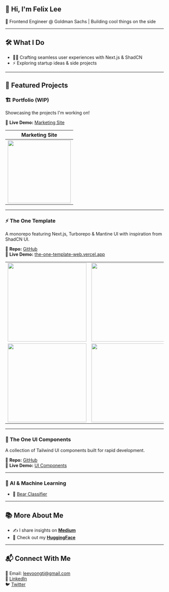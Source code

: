 ## 👋 Hi, I'm Felix Lee
🚀 Frontend Engineer @ Goldman Sachs | Building cool things on the side

---

## 🛠️ What I Do
- 👨‍💻 Crafting seamless user experiences with Next.js & ShadCN
- ⚡ Exploring startup ideas & side projects

---

## 🌟 Featured Projects

### 🏗️ Portfolio (WIP)
Showcasing the projects I'm working on!

🔗 **Live Demo:** [Marketing Site](https://felixfirefighter-gfe-marketing.vercel.app/)

| Marketing Site |
|---------|
| <img src="https://github.com/user-attachments/assets/1d31f019-43b1-4bb8-b144-1e3bac1b2992" width="200"> |

---

### ⚡ The One Template
A monorepo featuring Next.js, Turborepo & Mantine UI with inspiration from ShadCN UI.

🔗 **Repo:** [GitHub](https://github.com/felixfirefighter/the-one-template)  
🔗 **Live Demo:** [the-one-template-web.vercel.app](https://the-one-template-web.vercel.app/)

| | | | |
|---------|---------|---------|---------|
| <img src="https://github.com/user-attachments/assets/41a662a0-1516-4fa7-8459-7a63142e4891" width="250"> | <img src="https://github.com/user-attachments/assets/e3bbd0d1-0f6a-4f58-bed4-ddeda326e06d" width="250"> | <img src="https://github.com/user-attachments/assets/ad6c99ac-3dca-4db0-9cdc-aca75a71ef94" width="250"> | <img src="https://github.com/user-attachments/assets/e3bbd0d1-0f6a-4f58-bed4-ddeda326e06d" width="250"> |
| <img src="https://github.com/user-attachments/assets/504a7c3c-d2fe-4822-b22b-3a846bd798c6" width="250"> | <img src="https://github.com/user-attachments/assets/a42561de-f5a3-4a7b-b893-8846a3347e8a" width="250"> | <img src="https://github.com/user-attachments/assets/539dd9d4-755e-4da1-89be-cdb41e378d1b" width="250"> | <img src="https://github.com/user-attachments/assets/b58bda55-013d-4d1d-a5ec-7a1c11add7fe" width="250"> |

---

### 🎨 The One UI Components
A collection of Tailwind UI components built for rapid development.

🔗 **Repo:** [GitHub](https://github.com/felixfirefighter/the-one-template/tree/main/packages/tailwind-ui)  
🔗 **Live Demo:** [UI Components](https://the-one-template-tailwind-ui.vercel.app/)

---

### 🤖 AI & Machine Learning
- 🐻 [Bear Classifier](https://huggingface.co/spaces/felixleeyt/bear-classifier)

---

## 📚 More About Me
- ✍️ I share insights on **[Medium](https://leeyoongti.medium.com/)**
- 🤗 Check out my **[HuggingFace](https://huggingface.co/felixleeyt)**

---

## 📬 Connect With Me
📧 Email: leeyoongti@gmail.com  
💼 [LinkedIn](https://www.linkedin.com/in/yoongtilee/)  
🐦 [Twitter](https://twitter.com/felfirefighter)

